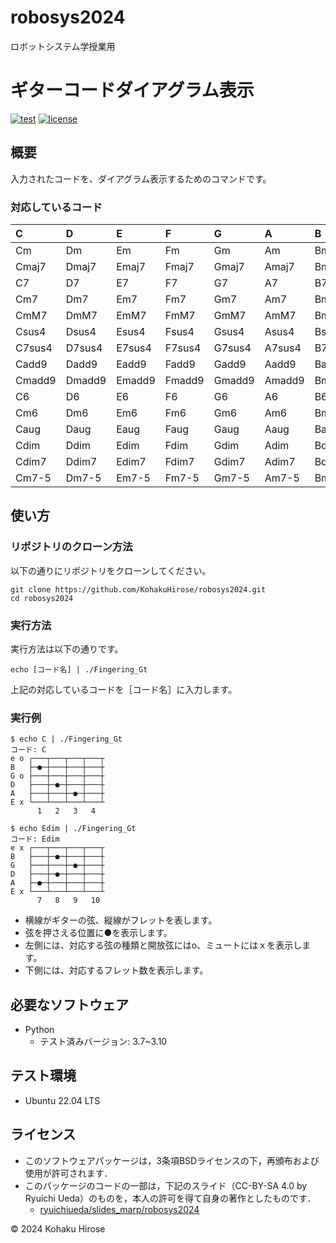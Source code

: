 # robosys2024
ロボットシステム学授業用

# ギターコードダイアグラム表示

[![test](https://github.com/KohakuHirose/robosys2024/actions/workflows/test.yml/badge.svg)](https://github.com/KohakuHirose/robosys2024/actions/workflows/test.yml)
[![license](https://img.shields.io/badge/license-BSD--3--Clause-green?style=flat)](https://github.com/KohakuHirose/robosys2024/tree/main?tab=BSD-3-Clause-1-ov-file)

## 概要
入力されたコードを、ダイアグラム表示するためのコマンドです。

### 対応しているコード
|C|D|E|F|G|A|B|
|:-|:-|:-|:-|:-|:-|:-|
|Cm|Dm|Em|Fm|Gm|Am|Bm|
|Cmaj7|Dmaj7|Emaj7|Fmaj7|Gmaj7|Amaj7|Bmaj7|
|C7|D7|E7|F7|G7|A7|B7|
|Cm7|Dm7|Em7|Fm7|Gm7|Am7|Bm7|
|CmM7|DmM7|EmM7|FmM7|GmM7|AmM7|BmM7| 
|Csus4|Dsus4|Esus4|Fsus4|Gsus4|Asus4|Bsus4|
|C7sus4|D7sus4|E7sus4|F7sus4|G7sus4|A7sus4|B7sus4|
|Cadd9|Dadd9|Eadd9|Fadd9|Gadd9|Aadd9|Badd9|
|Cmadd9|Dmadd9|Emadd9|Fmadd9|Gmadd9|Amadd9|Bmadd9|
|C6|D6|E6|F6|G6|A6|B6|
|Cm6|Dm6|Em6|Fm6|Gm6|Am6|Bm6|
|Caug|Daug|Eaug|Faug|Gaug|Aaug|Baug|
|Cdim|Ddim|Edim|Fdim|Gdim|Adim|Bdim|
|Cdim7|Ddim7|Edim7|Fdim7|Gdim7|Adim7|Bdim7|
|Cm7-5|Dm7-5|Em7-5|Fm7-5|Gm7-5|Am7-5|Bm7-5|

## 使い方
### リポジトリのクローン方法
以下の通りにリポジトリをクローンしてください。
```
git clone https://github.com/KohakuHirose/robosys2024.git
cd robosys2024
```

### 実行方法
実行方法は以下の通りです。
```
echo [コード名] | ./Fingering_Gt
```
上記の対応しているコードを［コード名］に入力します。


### 実行例
```
$ echo C | ./Fingering_Gt
コード: C
e o ┌───┬───┬───┬───┬
B   ├─●─┼───┼───┼───┼
G o ├───┼───┼───┼───┼
D   ├───┼─●─┼───┼───┼
A   ├───┼───┼─●─┼───┼
E x └───┴───┴───┴───┴
      1   2   3   4
```
```
$ echo Edim | ./Fingering_Gt
コード: Edim
e x ┌───┬───┬───┬───┬
B   ├───┼─●─┼───┼───┼
G   ├───┼───┼─●─┼───┼
D   ├───┼─●─┼───┼───┼
A   ├─●─┼───┼───┼───┼
E x └───┴───┴───┴───┴
      7   8   9   10
```
- 横線がギターの弦、縦線がフレットを表します。
- 弦を押さえる位置に●を表示します。
- 左側には、対応する弦の種類と開放弦にはo、ミュートにはｘを表示します。
- 下側には、対応するフレット数を表示します。

## 必要なソフトウェア
- Python
	- テスト済みバージョン: 3.7~3.10

## テスト環境
- Ubuntu 22.04 LTS

## ライセンス
- このソフトウェアパッケージは，3条項BSDライセンスの下，再頒布および使用が許可されます．
- このパッケージのコードの一部は，下記のスライド（CC-BY-SA 4.0 by Ryuichi Ueda）のものを，本人の許可を得て自身の著作としたものです．
    - [ryuichiueda/slides_marp/robosys2024](https://github.com/ryuichiueda/slides_marp/tree/master/robosys2024)

 © 2024 Kohaku Hirose
